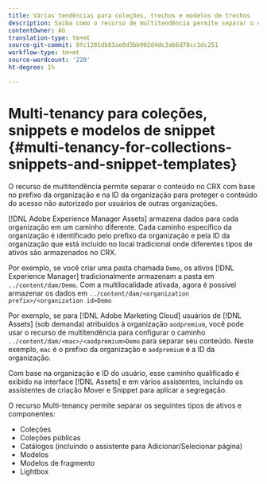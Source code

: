 ```yaml
---
title: Várias tendências para coleções, trechos e modelos de trechos
description: Saiba como o recurso de multitendência permite separar o conteúdo no repositório CRX com base na organização do cliente para impedir o acesso não autorizado.
contentOwner: AG
translation-type: tm+mt
source-git-commit: 9fc1201db83ae0d3bb902d4dc3ab6d78cc1dc251
workflow-type: tm+mt
source-wordcount: '220'
ht-degree: 1%

---
```



# Multi-tenancy para coleções, snippets e modelos de snippet {#multi-tenancy-for-collections-snippets-and-snippet-templates}

O recurso de multitendência permite separar o conteúdo no CRX com base no prefixo da organização e na ID da organização para proteger o conteúdo do acesso não autorizado por usuários de outras organizações.

[!DNL Adobe Experience Manager Assets] armazena dados para cada organização em um caminho diferente. Cada caminho específico da organização é identificado pelo prefixo da organização e pela ID da organização
que está incluído no local tradicional onde diferentes tipos de ativos são armazenados no CRX.

Por exemplo, se você criar uma pasta chamada `Demo`, os ativos [!DNL Experience Manager] tradicionalmente armazenam a pasta em `../content/dam/Demo`. Com a multilocalidade ativada, agora é possível armazenar os dados em `../content/dam/<organization prefix>/<organization id>Demo`

Por exemplo, se para [!DNL Adobe Marketing Cloud] usuários de [!DNL Assets] (sob demanda) atribuídos à organização `aodpremium`, você pode usar o recurso de multitendência para configurar o caminho `../content/dam/<mac>/<aodpremium>Demo` para separar seu conteúdo. Neste exemplo, `mac` é o prefixo da organização e `aodpremium` é a ID da organização.

Com base na organização e ID do usuário, esse caminho qualificado é exibido na interface [!DNL Assets] e em vários assistentes, incluindo os assistentes de criação Mover e Snippet para aplicar a segregação.

O recurso Multi-tenancy permite separar os seguintes tipos de ativos e componentes:

* Coleções
* Coleções públicas
* Catálogos (incluindo o assistente para Adicionar/Selecionar página)
* Modelos
* Modelos de fragmento
* Lightbox
